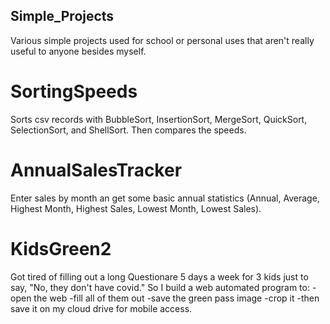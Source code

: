 ## Simple_Projects
Various simple projects used for school or personal uses that aren't really useful to anyone besides myself.

# SortingSpeeds 
Sorts csv records with BubbleSort, InsertionSort, MergeSort, QuickSort, SelectionSort, and ShellSort. Then compares the speeds.

# AnnualSalesTracker
Enter sales by month an get some basic annual statistics (Annual, Average, Highest Month, Highest Sales, Lowest Month, Lowest Sales).

# KidsGreen2
Got tired of filling out a long Questionare 5 days a week for 3 kids just to say, "No, they don't have covid." So I build a web automated program to:
  -open the web
  -fill all of them out
  -save the green pass image
  -crop it
  -then save it on my cloud drive for mobile access.
